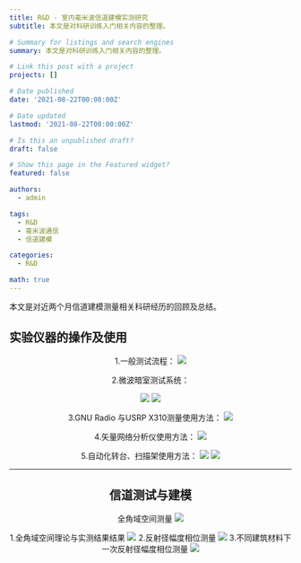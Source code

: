 ```yaml
---
title: R&D - 室内毫米波信道建模实测研究
subtitle: 本文是对科研训练入门相关内容的整理。

# Summary for listings and search engines
summary: 本文是对科研训练入门相关内容的整理。

# Link this post with a project
projects: []

# Date published
date: '2021-08-22T00:00:00Z'

# Date updated
lastmod: '2021-08-22T00:00:00Z'

# Is this an unpublished draft?
draft: false

# Show this page in the Featured widget?
featured: false

authors:
  - admin

tags: 
  - R&D
  - 毫米波通信
  - 信道建模

categories: 
  - R&D

math: true
---
```


本文是对近两个月信道建模测量相关科研经历的回顾及总结。

## 实验仪器的操作及使用
<div align=center> 
1.一般测试流程：
<img src = 'https://s3.bmp.ovh/imgs/2022/08/20/7c90ee9d1fa4ed71.png' >

2.微波暗室测试系统：

<img src = 'https://s3.bmp.ovh/imgs/2022/08/20/d24ef56f75dfdba5.png' >

<img src = 'https://s3.bmp.ovh/imgs/2022/08/20/ca385134811d8505.png' >

3.GNU Radio 与USRP X310测量使用方法：
<img src = 'https://s3.bmp.ovh/imgs/2022/08/20/4ab11d1b90d55933.png' >

4.矢量网络分析仪使用方法：
<img src = 'https://s3.bmp.ovh/imgs/2022/08/20/2a37c776592d1b32.png' >

5.自动化转台、扫描架使用方法：
<img src = 'https://s3.bmp.ovh/imgs/2022/08/20/472c583297b5c6ea.png' >
<img src = 'https://s3.bmp.ovh/imgs/2022/08/20/376edba3e3f9a423.png' >

---

## 信道测试与建模
全角域空间测量
<img src = 'https://s3.bmp.ovh/imgs/2022/08/20/981a4e427ae5fb5b.png' >

1.全角域空间理论与实测结果结果
<img src = 'https://s3.bmp.ovh/imgs/2022/08/20/44875dbcb526eb90.png' >
2.反射径幅度相位测量
<img src = 'https://s3.bmp.ovh/imgs/2022/08/21/a256f58b74ff0bd4.png' >
3.不同建筑材料下一次反射径幅度相位测量
<img src = 'https://s3.bmp.ovh/imgs/2022/08/21/08174bbc0fe916ba.png' >

</div>
